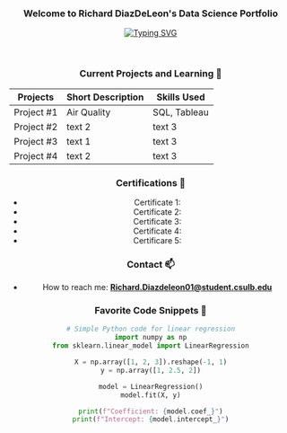 <h3 align="center">Welcome to Richard DiazDeLeon's Data Science Portfolio</h3>

<!-- Typing SVG -->
<div align="center">
  <a href="https://git.io/typing-svg">
    <img src="https://readme-typing-svg.herokuapp.com?font=Fira+Code&pause=1000&random=false&width=435&lines=I+am+an+Applied+Statistician." alt="Typing SVG" />
  </a>
</div>

<div align="center">
  <!-- Add your badges here with a consistent style -->
</div> 

&nbsp;

<div align="center">
  
  ### Current Projects and Learning 🌱
<div align="center">


| Projects | Short Description | Skills Used |
| ----------- | ----------- | ----------- |
| Project #1  | Air Quality | SQL, Tableau |
| Project #2  | text 2  | text 3 |
| Project #3  | text 1  | text 3|
| Project #4  | text 2  | text 3|

</div>

### Certifications 👯

- Certificate 1: 
- Certificate 2:
- Certificate 3:
- Certificate 4: 
- Certificare 5:

### Contact 📫

- How to reach me: **Richard.Diazdeleon01@student.csulb.edu**


<!-- Additional sections can go here -->

### Favorite Code Snippets 📝
```python
# Simple Python code for linear regression
import numpy as np
from sklearn.linear_model import LinearRegression

X = np.array([1, 2, 3]).reshape(-1, 1)
y = np.array([1, 2.5, 2])

model = LinearRegression()
model.fit(X, y)

print(f"Coefficient: {model.coef_}")
print(f"Intercept: {model.intercept_}")

